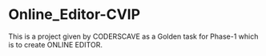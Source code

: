 # Online_Editor-CVIP

This is a project given by CODERSCAVE as a Golden task for Phase-1 which is to create ONLINE EDITOR.
